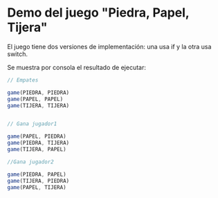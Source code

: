 # Demo del juego "Piedra, Papel, Tijera"

El juego tiene dos versiones de implementación: una usa if y la otra usa switch.

Se muestra por consola el resultado de ejecutar:

```javascript
// Empates

game(PIEDRA, PIEDRA)
game(PAPEL, PAPEL)
game(TIJERA, TIJERA)


// Gana jugador1

game(PAPEL, PIEDRA)
game(PIEDRA, TIJERA)
game(TIJERA, PAPEL)

//Gana jugador2

game(PIEDRA, PAPEL)
game(TIJERA, PIEDRA)
game(PAPEL, TIJERA)
```
